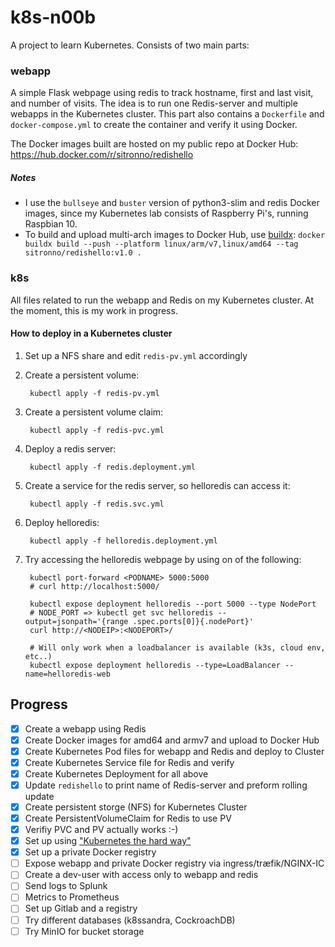 # k8s-n00b

A project to learn Kubernetes. Consists of two main parts:

### webapp

A simple Flask webpage using redis to track hostname, first and last visit, and number of visits. The idea is to run one Redis-server and multiple webapps in the Kubernetes cluster.
This part also contains a `Dockerfile` and `docker-compose.yml` to create the container and verify it using Docker.

The Docker images built are hosted on my public repo at Docker Hub: https://hub.docker.com/r/sitronno/redishello

##### Notes

- I use the `bullseye` and `buster` version of python3-slim and redis Docker images, since my Kubernetes lab consists of Raspberry Pi's, running Raspbian 10.
- To build and upload multi-arch images to Docker Hub, use [buildx](https://github.com/docker/buildx): `docker buildx build --push --platform linux/arm/v7,linux/amd64 --tag sitronno/redishello:v1.0 .`

### k8s

All files related to run the webapp and Redis on my Kubernetes cluster. At the moment, this is my work in progress.

#### How to deploy in a Kubernetes cluster

1. Set up a NFS share and edit `redis-pv.yml` accordingly
1. Create a persistent volume:

        kubectl apply -f redis-pv.yml

1. Create a persistent volume claim:

        kubectl apply -f redis-pvc.yml

1. Deploy a redis server:

        kubectl apply -f redis.deployment.yml 

1. Create a service for the redis server, so helloredis can access it:

        kubectl apply -f redis.svc.yml

1. Deploy helloredis:

        kubectl apply -f helloredis.deployment.yml

1. Try accessing the helloredis webpage by using on of the following:

        kubectl port-forward <PODNAME> 5000:5000
        # curl http://localhost:5000/
        
        kubectl expose deployment helloredis --port 5000 --type NodePort
        # NODE_PORT => kubectl get svc helloredis --output=jsonpath='{range .spec.ports[0]}{.nodePort}'
        curl http://<NODEIP>:<NODEPORT>/

        # Will only work when a loadbalancer is available (k3s, cloud env, etc..)
        kubectl expose deployment helloredis --type=LoadBalancer --name=helloredis-web

    
## Progress

- [x] Create a webapp using Redis
- [x] Create Docker images for amd64 and armv7 and upload to Docker Hub
- [x] Create Kubernetes Pod files for webapp and Redis and deploy to Cluster
- [x] Create Kubernetes Service file for Redis and verify
- [x] Create Kubernetes Deployment for all above
- [x] Update `redishello` to print name of Redis-server and preform rolling update
- [x] Create persistent storge (NFS) for Kubernetes Cluster
- [x] Create PersistentVolumeClaim for Redis to use PV
- [x] Verifiy PVC and PV actually works :-)
- [x] Set up using ["Kubernetes the hard way"](https://github.com/kelseyhightower/kubernetes-the-hard-way)
- [x] Set up a private Docker registry
- [ ] Expose webapp and private Docker registry via ingress/træfik/NGINX-IC
- [ ] Create a dev-user with access only to webapp and redis
- [ ] Send logs to Splunk
- [ ] Metrics to Prometheus
- [ ] Set up Gitlab and a registry
- [ ] Try different databases (k8ssandra, CockroachDB)
- [ ] Try MinIO for bucket storage
